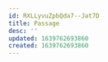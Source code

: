 ```yaml
---
id: RXLLyvuZpbQda7--Jat7D
title: Passage
desc: ''
updated: 1639762693860
created: 1639762693860
---
```


